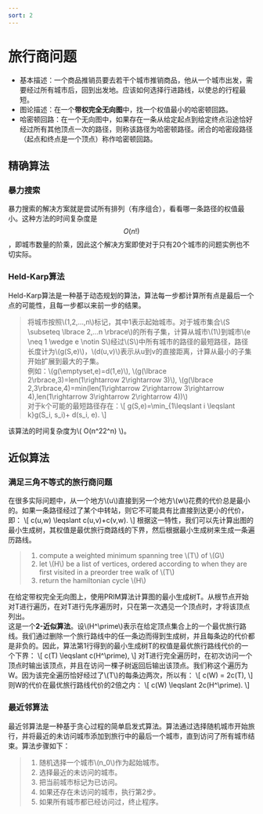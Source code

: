 ```yaml
---
sort: 2
---
```

# 旅行商问题
- 基本描述：一个商品推销员要去若干个城市推销商品，他从一个城市出发，需要经过所有城市后，回到出发地。应该如何选择行进路线，以使总的行程最短。   
- 图论描述：在一个**带权完全无向图**中，找一个权值最小的哈密顿回路。   
- 哈密顿回路：在一个无向图中，如果存在一条从给定起点到给定终点沿途恰好经过所有其他顶点一次的路径，则称该路径为哈密顿路径。闭合的哈密段路径（起点和终点是一个顶点）称作哈密顿回路。   

## 精确算法
### 暴力搜索
暴力搜索的解决方案就是尝试所有排列（有序组合），看看哪一条路径的权值最小。这种方法的时间复杂度是$$O(n!)$$，即城市数量的阶乘，因此这个解决方案即使对于只有20个城市的问题实例也不切实际。    
### Held-Karp算法
Held-Karp算法是一种基于动态规划的算法，算法每一步都计算所有点是最后一个点的可能性，且每一步都以来前一步的结果。  
> 将城市按照\\(1,2,...,n\\)标记，其中1表示起始城市。对于城市集合\\(S \subseteq \lbrace 2,...n \rbrace\\)的所有子集，计算从城市\\(1\\)到城市\\(e \neq 1 \wedge e \notin S\\)经过\\(S\\)中所有城市的路径的最短路径，路径长度计为\\(g(S,e)\\)，\\(d(u,v)\\)表示从u到v的直接距离，计算从最小的子集开始扩展到最大的子集。   
例如：\\(g(\emptyset,e)=d(1,e)\\), \\(g(\lbrace 2\rbrace,3)=len(1\rightarrow 2\rightarrow 3)\\), \\(g(\lbrace 2,3\rbrace,4)=min(len(1\rightarrow 2\rightarrow 3\rightarrow 4),len(1\rightarrow 3\rightarrow 2\rightarrow 4))\\)  
对于k个可能的最短路径存在：\\[ g(S,e)=\min_{1\leqslant i \leqslant k}g(S_i, s_i)+ d(s_i, e). \\]  

该算法的时间复杂度为\\( O(n^22^n) \\)。

## 近似算法   

### 满足三角不等式的旅行商问题
在很多实际问题中，从一个地方\\(u\\)直接到另一个地方\\(w\\)花费的代价总是最小的。如果一条路径经过了某个中转站，则它不可能具有比直接到达更小的代价，即：
\\[ c(u,w) \leqslant c(u,v)+c(v,w). \\]
根据这一特性，我们可以先计算出图的最小生成树，其权值是最优旅行商路线的下界，然后根据最小生成树来生成一条遍历路线。  
> 1. compute a weighted minimum spanning tree \\(T\\) of \\(G\\)      
> 2. let \\(H\\) be a list of vertices, ordered according to when they are first visited in a preorder tree walk of \\(T\\)   
> 3. return the hamiltonian cycle \\(H\\)    

在给定带权完全无向图上，使用PRIM算法计算图的最小生成树T。从根节点开始对T进行遍历，在对T进行先序遍历时，只在第一次遇见一个顶点时，才将该顶点列出。  
这是一个**2-近似算法**。设\\(H^\prime\\)表示在给定顶点集合上的一个最优旅行路线。我们通过删除一个旅行路线中的任一条边而得到生成树，并且每条边的代价都是非负的。因此，算法第1行得到的最小生成树T的权值是最优旅行路线代价的一个下界：
\\[ c(T) \leqslant c(H^\prime), \\]
对T进行完全遍历时，在初次访问一个顶点时输出该顶点，并且在访问一棵子树返回后输出该顶点。我们称这个遍历为W。因为该完全遍历恰好经过了\\(T\\)的每条边两次，所以有：
\\[ c(W) = 2c(T), \\]
则W的代价在最优旅行路线代价的2倍之内：
\\[ c(W) \leqslant 2c(H^\prime). \\]  

### 最近邻算法
最近邻算法是一种基于贪心过程的简单启发式算法。算法通过选择随机城市开始旅行，并将最近的未访问城市添加到旅行中的最后一个城市，直到访问了所有城市结束。算法步骤如下：
> 1. 随机选择一个城市\\(n_0\\)作为起始城市。   
> 2. 选择最近的未访问的城市。   
> 3. 把当前城市标记为已访问。   
> 4. 如果还存在未访问的城市，执行第2步。   
> 5. 如果所有城市都已经访问过，终止程序。   